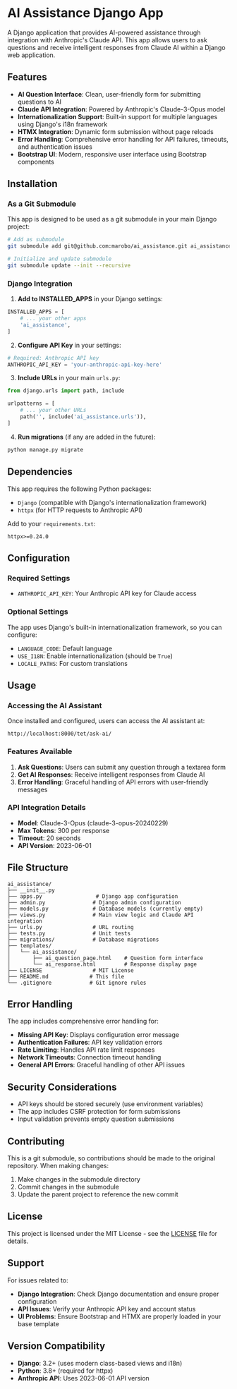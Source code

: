# AI Assistance Django App

A Django application that provides AI-powered assistance through integration with Anthropic's Claude API. This app allows users to ask questions and receive intelligent responses from Claude AI within a Django web application.

## Features

- **AI Question Interface**: Clean, user-friendly form for submitting questions to AI
- **Claude API Integration**: Powered by Anthropic's Claude-3-Opus model
- **Internationalization Support**: Built-in support for multiple languages using Django's i18n framework
- **HTMX Integration**: Dynamic form submission without page reloads
- **Error Handling**: Comprehensive error handling for API failures, timeouts, and authentication issues
- **Bootstrap UI**: Modern, responsive user interface using Bootstrap components

## Installation

### As a Git Submodule

This app is designed to be used as a git submodule in your main Django project:

```bash
# Add as submodule
git submodule add git@github.com:marobo/ai_assistance.git ai_assistance

# Initialize and update submodule
git submodule update --init --recursive
```

### Django Integration

1. **Add to INSTALLED_APPS** in your Django settings:
```python
INSTALLED_APPS = [
    # ... your other apps
    'ai_assistance',
]
```

2. **Configure API Key** in your settings:
```python
# Required: Anthropic API key
ANTHROPIC_API_KEY = 'your-anthropic-api-key-here'
```

3. **Include URLs** in your main `urls.py`:
```python
from django.urls import path, include

urlpatterns = [
    # ... your other URLs
    path('', include('ai_assistance.urls')),
]
```

4. **Run migrations** (if any are added in the future):
```bash
python manage.py migrate
```

## Dependencies

This app requires the following Python packages:

- `Django` (compatible with Django's internationalization framework)
- `httpx` (for HTTP requests to Anthropic API)

Add to your `requirements.txt`:
```
httpx>=0.24.0
```

## Configuration

### Required Settings

- `ANTHROPIC_API_KEY`: Your Anthropic API key for Claude access

### Optional Settings

The app uses Django's built-in internationalization framework, so you can configure:
- `LANGUAGE_CODE`: Default language
- `USE_I18N`: Enable internationalization (should be `True`)
- `LOCALE_PATHS`: For custom translations

## Usage

### Accessing the AI Assistant

Once installed and configured, users can access the AI assistant at:
```
http://localhost:8000/tet/ask-ai/
```

### Features Available

1. **Ask Questions**: Users can submit any question through a textarea form
2. **Get AI Responses**: Receive intelligent responses from Claude AI
3. **Error Handling**: Graceful handling of API errors with user-friendly messages

### API Integration Details

- **Model**: Claude-3-Opus (claude-3-opus-20240229)
- **Max Tokens**: 300 per response
- **Timeout**: 20 seconds
- **API Version**: 2023-06-01

## File Structure

```
ai_assistance/
├── __init__.py
├── apps.py                 # Django app configuration
├── admin.py               # Django admin configuration
├── models.py              # Database models (currently empty)
├── views.py               # Main view logic and Claude API integration
├── urls.py                # URL routing
├── tests.py               # Unit tests
├── migrations/            # Database migrations
├── templates/
│   └── ai_assistance/
│       ├── ai_question_page.html    # Question form interface
│       └── ai_response.html         # Response display page
├── LICENSE                # MIT License
├── README.md             # This file
└── .gitignore            # Git ignore rules
```

## Error Handling

The app includes comprehensive error handling for:

- **Missing API Key**: Displays configuration error message
- **Authentication Failures**: API key validation errors
- **Rate Limiting**: Handles API rate limit responses
- **Network Timeouts**: Connection timeout handling
- **General API Errors**: Graceful handling of other API issues

## Security Considerations

- API keys should be stored securely (use environment variables)
- The app includes CSRF protection for form submissions
- Input validation prevents empty question submissions

## Contributing

This is a git submodule, so contributions should be made to the original repository. When making changes:

1. Make changes in the submodule directory
2. Commit changes in the submodule
3. Update the parent project to reference the new commit

## License

This project is licensed under the MIT License - see the [LICENSE](LICENSE) file for details.

## Support

For issues related to:
- **Django Integration**: Check Django documentation and ensure proper configuration
- **API Issues**: Verify your Anthropic API key and account status
- **UI Problems**: Ensure Bootstrap and HTMX are properly loaded in your base template

## Version Compatibility

- **Django**: 3.2+ (uses modern class-based views and i18n)
- **Python**: 3.8+ (required for httpx)
- **Anthropic API**: Uses 2023-06-01 API version
